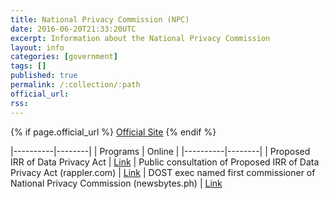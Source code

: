 ```yaml
---
title: National Privacy Commission (NPC)
date: 2016-06-20T21:33:20UTC
excerpt: Information about the National Privacy Commission
layout: info
categories: [government]
tags: []
published: true
permalink: /:collection/:path
official_url: 
rss:
---
```


{% if page.official_url %}
[Official Site](page.official_url)
{% endif %}

|----------|--------|
| Programs | Online |
|----------|--------|
| Proposed IRR of Data Privacy Act | [Link](http://www.gov.ph/2016/06/20/irr-data-privacy-act-2012/)
| Public consultation of Proposed IRR of Data Privacy Act (rappler.com) | [Link](http://www.rappler.com/technology/news/137303-public-consultation-data-privacy-act-draft-irr)
| DOST exec named first commissioner of National Privacy Commission (newsbytes.ph) | [Link](http://newsbytes.ph/2016/03/07/dost-exec-named-first-commissioner-of-national-privacy-commission/)


